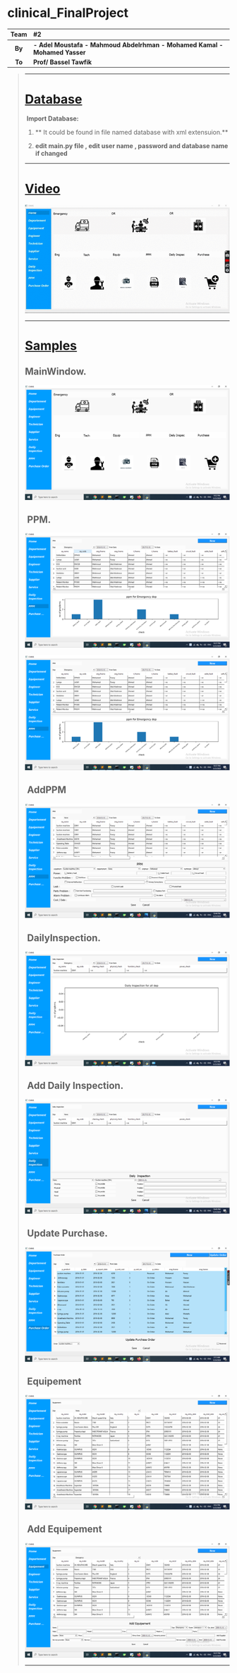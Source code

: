 # clinical_FinalProject

| Team             | #2                                                           |
| :--------------: | :----------------------------------------------------------- |
|      **By**      | **- Adel Moustafa**                                                                                                                                   **- Mahmoud Abdelrhman**                                                                                                                  **- Mohamed Kamal**                                                                                                                                    **- Mohamed Yasser** |
|      **To**      | **Prof/ Bassel Tawfik**                                    |


> ------
>
> # [Database]()
>
> ​		**Import Database:**
>
> 1.  ** It could be found in file named database with xml extensuion.**
>
> 2.  **edit main.py file , edit user name , password and database name if changed**
>
> 
>
> ------
>
> # [Video]()
>
>
> ![](/imgs/video.gif)
>
> ------
>
> # [Samples]()
>
>## 		**MainWindow.** 
> 
>
> ![](/imgs/img11.png)
>
>## ​		**PPM.**
>
> ![](/imgs/img7.png)
>
> ![](/imgs/img8.png)
>
>## ​		**AddPPM**
>
> ![](/imgs/img13.png)
>
>## ​		**DailyInspection.**
>
> ![](/imgs/img6.png)
>
>## ​		**Add Daily Inspection.**
>
> ![](/imgs/img14.png)
>
>## ​		**Update Purchase.**
>
> ![](/imgs/img15.png)
>
>## ​		**Equipement**
>
> ![](/imgs/img2.png)
>
>## ​		**Add Equipement**
>
> ![](/imgs/img9.png)
>
> ------
>
